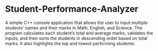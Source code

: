 # Student-Performance-Analyzer
A simple C++ console application that allows the user to input multiple students’ names and their marks in Math, English, and Science. The program calculates each student’s total and average marks, validates the inputs, and then sorts the students in descending order based on total marks. It also highlights the top and lowest performing students.

